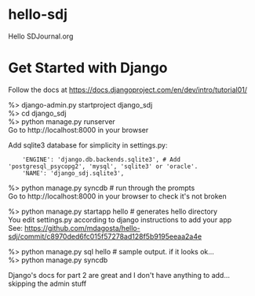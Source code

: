 hello-sdj
=========

Hello SDJournal.org


Get Started with Django
=======================

Follow the docs at https://docs.djangoproject.com/en/dev/intro/tutorial01/

%> django-admin.py startproject django_sdj  
%> cd django_sdj  
%> python manage.py runserver  
Go to http://localhost:8000 in your browser


Add sqlite3 database for simplicity in settings.py:

        'ENGINE': 'django.db.backends.sqlite3', # Add 'postgresql_psycopg2', 'mysql', 'sqlite3' or 'oracle'.
        'NAME': 'django_sdj.sqlite3',

%> python manage.py syncdb      # run through the prompts  
Go to http://localhost:8000 in your browser to check it's not broken


%> python manage.py startapp hello    # generates hello directory  
You edit settings.py according to django instructions to add your app  
See: https://github.com/mdagosta/hello-sdj/commit/c8970ded6fc015f57278ad128f5b9195eeaa2a4e

%> python manage.py sql hello  # sample output. if it looks ok...  
%> python manage.py syncdb

Django's docs for part 2 are great and I don't have anything to add... skipping the admin stuff






